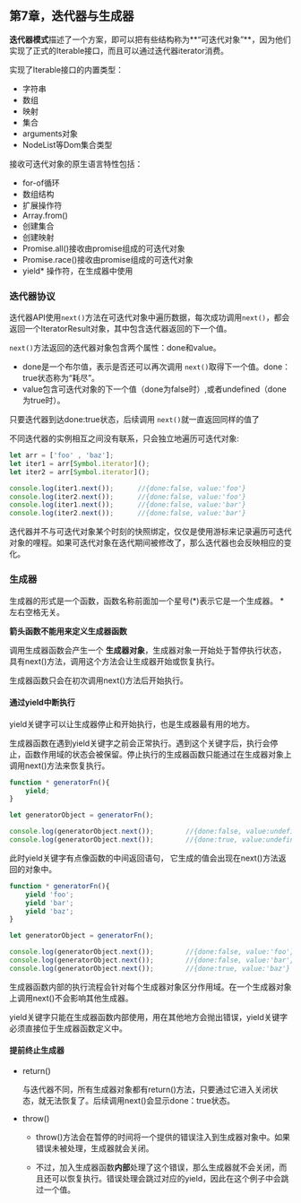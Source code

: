 ## 第7章，迭代器与生成器



**迭代器模式**描述了一个方案，即可以把有些结构称为**“可迭代对象”**，因为他们实现了正式的Iterable接口，而且可以通过迭代器iterator消费。



实现了Iterable接口的内置类型：

- 字符串
- 数组
- 映射
- 集合
- arguments对象
- NodeList等Dom集合类型



接收可迭代对象的原生语言特性包括：

- for-of循环
- 数组结构
- 扩展操作符
- Array.from()
- 创建集合
- 创建映射
- Promise.all()接收由promise组成的可迭代对象
- Promise.race()接收由promise组成的可迭代对象
- yield* 操作符，在生成器中使用



### 迭代器协议

迭代器API使用`next()`方法在可迭代对象中遍历数据，每次成功调用`next()`，都会返回一个IteratorResult对象，其中包含迭代器返回的下一个值。

`next()`方法返回的迭代器对象包含两个属性：done和value。 

- done是一个布尔值，表示是否还可以再次调用 `next()`取得下一个值。done：true状态称为“耗尽”。
- value包含可迭代对象的下一个值（done为false时）,或者undefined（done为true时）。



只要迭代器到达done:true状态，后续调用 `next()`就一直返回同样的值了



不同迭代器的实例相互之间没有联系，只会独立地遍历可迭代对象:

```js
let arr = ['foo' , 'baz'];
let iter1 = arr[Symbol.iterator]();
let iter2 = arr[Symbol.iterator]();

console.log(iter1.next());		//{done:false, value:'foo'}
console.log(iter2.next());		//{done:false, value:'foo'}
console.log(iter1.next());		//{done:false, value:'bar'}
console.log(iter2.next());		//{done:false, value:'bar'}
```



迭代器并不与可迭代对象某个时刻的快照绑定，仅仅是使用游标来记录遍历可迭代对象的哩程。如果可迭代对象在迭代期间被修改了，那么迭代器也会反映相应的变化。



### 生成器

生成器的形式是一个函数，函数名称前面加一个星号(*)表示它是一个生成器。 *左右空格无关。



**箭头函数不能用来定义生成器函数**



调用生成器函数会产生一个 **生成器对象**，生成器对象一开始处于暂停执行状态，具有next()方法，调用这个方法会让生成器开始或恢复执行。



生成器函数只会在初次调用next()方法后开始执行。



#### 通过yield中断执行

yield关键字可以让生成器停止和开始执行，也是生成器最有用的地方。

生成器函数在遇到yield关键字之前会正常执行。遇到这个关键字后，执行会停止，函数作用域的状态会被保留。停止执行的生成器函数只能通过在生成器对象上调用next()方法来恢复执行。

```js
function * generatorFn(){
	yield;
}

let generatorObject = generatorFn();

console.log(generatorObject.next());		//{done:false, value:undefined}
console.log(generatorObject.next());		//{done:true, value:undefined}
```



此时yield关键字有点像函数的中间返回语句， 它生成的值会出现在next()方法返回的对象中。

```js
function * generatorFn(){
	yield 'foo';
	yield 'bar';
	yield 'baz';
}

let generatorObject = generatorFn();

console.log(generatorObject.next());		//{done:false, value:'foo'}
console.log(generatorObject.next());		//{done:false, value:'bar'}
console.log(generatorObject.next());		//{done:true, value:'baz'}
```



生成器函数内部的执行流程会针对每个生成器对象区分作用域。在一个生成器对象上调用next()不会影响其他生成器。



yield关键字只能在生成器函数内部使用，用在其他地方会抛出错误，yield关键字必须直接位于生成器函数定义中。



#### 提前终止生成器

- return()

  与迭代器不同，所有生成器对象都有return()方法，只要通过它进入关闭状态，就无法恢复了。后续调用next()会显示done：true状态。

- throw()

  - throw()方法会在暂停的时间将一个提供的错误注入到生成器对象中。如果错误未被处理，生成器就会关闭。

  - 不过，加入生成器函数**内部**处理了这个错误，那么生成器就不会关闭，而且还可以恢复执行。错误处理会跳过对应的yield，因此在这个例子中会跳过一个值。